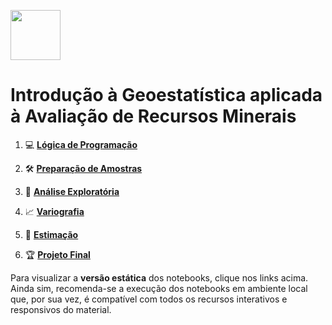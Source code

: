 <p align="left">
  <img src="https://logodownload.org/wp-content/uploads/2015/02/ufmg-logo-2.png" height="80"><br>
</p>

# Introdução à Geoestatística aplicada à Avaliação de Recursos Minerais

1. 💻 **[Lógica de Programação](https://fnaghetini.github.io/intro-to-geostats/1-logica_de_programacao.html)**

2. 🛠️ **[Preparação de Amostras](https://fnaghetini.github.io/intro-to-geostats/2-preparacao_de_amostras.html)**

3. 🔎 **[Análise Exploratória](https://fnaghetini.github.io/intro-to-geostats/3-analise_exploratoria.html)**

4. 📈 **[Variografia](https://fnaghetini.github.io/intro-to-geostats/4-variografia.html)**

5. 🎯 **[Estimação](https://fnaghetini.github.io/intro-to-geostats/5-estimacao.html)**

6. 🏆 **[Projeto Final](https://fnaghetini.github.io/intro-to-geostats/6-projeto_final.html)**

Para visualizar a **versão estática** dos notebooks, clique nos links acima. Ainda sim, recomenda-se a execução dos notebooks em ambiente local que, por sua vez, é compatível com todos os recursos interativos e responsivos do material.
